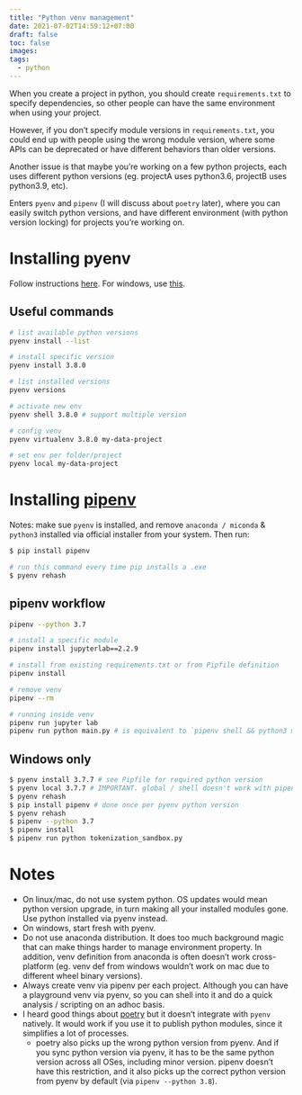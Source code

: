 ```yaml
---
title: "Python venv management"
date: 2021-07-02T14:59:12+07:00
draft: false
toc: false
images:
tags:
  - python
---
```


When you create a project in python, you should create `requirements.txt` to specify dependencies, so other people can have the same environment when using your project.


However, if you don’t specify module versions in `requirements.txt`, you could end up with people using the wrong module version, where some APIs can be deprecated or have different behaviors than older versions.


Another issue is that maybe you’re working on a few python projects, each uses different python versions (eg. projectA uses python3.6, projectB uses python3.9, etc).


Enters `pyenv` and `pipenv` (I will discuss about `poetry` later), where you can easily switch python versions, and have different environment (with python version locking) for projects you’re working on.


# Installing pyenv

Follow instructions [here](https://github.com/pyenv/pyenv). For windows, use [this](https://github.com/pyenv-win/pyenv-win).

## Useful commands

```bash
# list available python versions
pyenv install --list

# install specific version
pyenv install 3.8.0

# list installed versions
pyenv versions

# activate new env
pyenv shell 3.8.0 # support multiple version

# config venv
pyenv virtualenv 3.8.0 my-data-project

# set env per folder/project
pyenv local my-data-project
```


# Installing [pipenv](https://github.com/pypa/pipenv)

Notes: make sue `pyenv` is installed, and remove `anaconda / miconda` & `python3` installed via official installer from your system. Then run:

```bash
$ pip install pipenv

# run this command every time pip installs a .exe
$ pyenv rehash
```


## pipenv workflow

```bash
pipenv --python 3.7

# install a specific module
pipenv install jupyterlab==2.2.9

# install from existing requirements.txt or from Pipfile definition
pipenv install

# remove venv
pipenv --rm

# running inside venv
pipenv run jupyter lab
pipenv run python main.py # is equivalent to `pipenv shell && python3 main.py`
```

## Windows only

```bash
$ pyenv install 3.7.7 # see Pipfile for required python version
$ pyenv local 3.7.7 # IMPORTANT. global / shell doesn't work with pipenv
$ pyenv rehash
$ pip install pipenv # done once per pyenv python version
$ pyenv rehash
$ pipenv --python 3.7
$ pipenv install
$ pipenv run python tokenization_sandbox.py
```


# Notes

* On linux/mac, do not use system python. OS updates would mean python version upgrade, in turn making all your installed modules gone. Use python installed via pyenv instead.
* On windows, start fresh with pyenv.
* Do not use anaconda distribution. It does too much background magic that can make things harder to manage environment property. In addition, venv definition from anaconda is often doesn’t work cross-platform (eg. venv def from windows wouldn’t work on mac due to different wheel binary versions).
* Always create venv via pipenv per each project. Although you can have a playground venv via pyenv, so you can shell into it and do a quick analysis / scripting on an adhoc basis.
* I heard good things about [poetry](https://github.com/python-poetry/poetry) but it doesn’t integrate with `pyenv` natively. It would work if you use it to publish python modules, since it simplifies a lot of processes.
  * poetry also picks up the wrong python version from pyenv. And if you sync python version via pyenv, it has to be the same python version across all OSes, including minor version. pipenv doesn’t have this restriction, and it also picks up the correct python version from pyenv by default (via `pipenv --python 3.8`).
